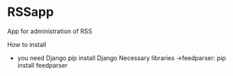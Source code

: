 # RSSapp
App for administration of RSS

How to install
- you need Django
  pip install Django
Necessary libraries
->feedparser:
  pip install feedparser
